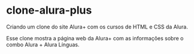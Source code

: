 # clone-alura-plus
Criando um clone do site Alura+ com os cursos de HTML e CSS da Alura.

Esse clone mostra a página web da Alura+ com as informações sobre o combo Alura + Alura Línguas.
